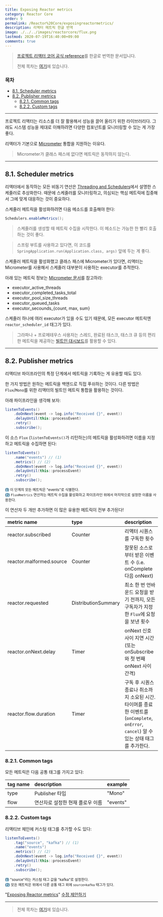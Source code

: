 ```yaml
---
title: Exposing Reactor metrics
category: Reactor Core
order: 9
permalink: /Reactor%20Core/exposingreactormetrics/
description: 리액터 메트릭 한글 번역
image: ./../../images/reactorcore/flux.png
lastmod: 2020-07-19T16:40:00+09:00
comments: true
---
```


> [프로젝트 리액터 코어 공식 reference](https://projectreactor.io/docs/core/release/reference/#metrics)를 한글로 번역한 문서입니다.
>
> 전체 목차는 [여기](../contents/)에 있습니다.

### 목차

- [8.1. Scheduler metrics](#81-scheduler-metrics)
- [8.2. Publisher metrics](#82-publisher-metrics)
  + [8.2.1. Common tags](#821-common-tags)
  + [8.2.2. Custom tags](#822-custom-tags)

---

프로젝트 리액터는 리소스를 더 잘 활용해서 성능을 끌어 올리기 위한 라이브러리다. 그래도 시스템 성능을 제대로 이해하려면 다양한 컴포넌트를 모니터링할 수 있는 게 가장 좋다.

리액터가 기본으로 [Micrometer](https://micrometer.io/) 통합을 지원하는 이유다.

> Micrometer가 클래스 패스에 없다면 메트릭은 동작하지 않는다.

---

## 8.1. Scheduler metrics

리액터에서 동작하는 모든 비동기 연산은 [Threading and Schedulers](../reactorcorefeatures#45-threading-and-schedulers)에서 설명한 스케줄러로 추상화한다. 때문에 스케줄러를 모니터링하고, 의심되는 핵심 메트릭에 집중해서 그에 맞게 대응하는 것이 중요하다.

스케줄러 메트릭을 활성화하려면 다음 메소드를 호출해야 한다:

```java
Schedulers.enableMetrics();
```

> 스케줄러를 생성할 때 메트릭 수집을 시작한다. 이 메소드는 가능한 한 빨리 호출하는 것이 좋다.

> 스프링 부트를 사용하고 있다면, 이 코드를 `SpringApplication.run(Application.class, args)` 앞에 두는 게 좋다.

스케줄러 메트릭을 활성화했고 클래스 패스에 Micrometer가 있다면, 리액터는 Micrometer를 사용해서 스케줄러 대부분이 사용하는 executor를 추적한다.

아래 있는 메트릭 정보는 [Micrometer 문서](http://micrometer.io/docs/ref/jvm)를 참고하라:

- executor_active_threads
- executor_completed_tasks_total
- executor_pool_size_threads
- executor_queued_tasks
- executor_secounds_{count, max, sum}

스케줄러 하나에 여러 executor가 있을 수도 있기 때문에, 모든 executor 메트릭엔 `reactor_scheduler_id` 태그가 있다.

> 그라파나 + 프로메테우스 사용자는 스레드, 완료된 태스크, 태스크 큐 등의 편리한 메트릭을 제공하는 [빌트인 대시보드](https://raw.githubusercontent.com/reactor/reactor-monitoring-demo/master/dashboards/schedulers.json)를 활용할 수 있다.

---

## 8.2. Publisher metrics

리액티브 파이프라인의 특정 단계에서 메트릭을 기록하는 게 유용할 때도 있다.

한 가지 방법은 원하는 메트릭을 백엔드로 직접 푸쉬하는 것이다. 다른 방법은 `Flux`/`Mono`를 위한 리액터의 빌트인 메트릭 통합을 활용하는 것이다.

아래 파이프라인을 생각해 보자:

```java
listenToEvents()
    .doOnNext(event -> log.info("Received {}", event))
    .delayUntil(this::processEvent)
    .retry()
    .subscribe();
```

이 소스 `Flux` (`listenToEvents()`가 리턴하는)의 메트릭을 활성화하려면 이름을 지정하고 메트릭을 수집하면 된다:

```java
listenToEvents()
    .name("events") // (1)
    .metrics() // (2)
    .doOnNext(event -> log.info("Received {}", event))
    .delayUntil(this::processEvent)
    .retry()
    .subscribe();
```
<small><span style="background-color: #a9dcfc; border-radius: 50px;">(1)</span> 이 단계의 모든 메트릭은 "events"로 식별한다.</small><br>
<small><span style="background-color: #a9dcfc; border-radius: 50px;">(2)</span> `Flux#metrics`  연산자는 메트릭 수집을 활성화하고 파이프라인 위에서 마지막으로 설정한 이름을 사용한다.</small>

이 연산자 두 개만 추가하면 이 많은 유용한 메트릭이 전부 추가된다!

| metric name              | type                | description                                                  |
| :----------------------- | :------------------ | :----------------------------------------------------------- |
| reactor.subscribed       | Counter             | 리액터 시퀀스를 구독한 횟수                                  |
| reactor.malformed.source | Counter             | 잘못된 소스로부터 받은 이벤트 수 (i.e. onComplete 다음 onNext) |
| reactor.requested        | DistributionSummary | 최소 한 번 언바운드 요청을 받기 전까지, 모든 구독자가 지정한 `Flux`에 요청을 보낸 횟수 |
| reactor.onNext.delay     | Timer               | onNext 신호 사이 지연 시간 (또는 onSubscribe와 첫 번째 onNext 사이 간격) |
| reactor.flow.duration    | Timer               | 구독 후 시퀀스 종료나 취소까지 소요된 시간. 타이머를 종료한 이벤트를 (`onComplete`, `onError`, `cancel`) 알 수 있는 상태 태그를 추가한다. |

### 8.2.1. Common tags

모든 메트릭은 다음 공통 태그를 가지고 있다:

| tag name | description                      | example  |
| :------- | :------------------------------- | :------- |
| type     | Publisher 타입                   | "Mono"   |
| flow     | 연산자로 설정한 현재 플로우 이름 | "events" |

### 8.2.2. Custom tags

리액티브 체인에 커스텀 태그를 추가할 수도 있다:

```java
listenToEvents()
    .tag("source", "kafka") // (1)
    .name("events")
    .metrics() // (2)
    .doOnNext(event -> log.info("Received {}", event))
    .delayUntil(this::processEvent)
    .retry()
    .subscribe();
```
<small><span style="background-color: #a9dcfc; border-radius: 50px;">(1)</span> "source"라는 커스텀 태그 값을 "kafka"로 설정한다.</small><br>
<small><span style="background-color: #a9dcfc; border-radius: 50px;">(2)</span> 모든 메트릭은 위에서 다룬 공통 태그 외에 `source=kafka` 태그가 있다.</small>

"[Exposing Reactor metrics](https://projectreactor.io/docs/core/release/reference/#metrics)" [수정 제안하기](https://github.com/reactor/reactor-core/edit/master/docs/asciidoc/metrics.adoc)

---

> 전체 목차는 [여기](../contents/)에 있습니다.
